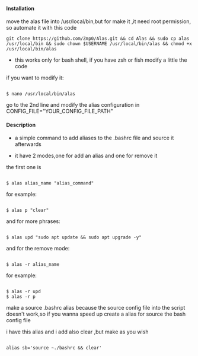 #### Installation

move the alas file into /usr/local/bin,but for make it ,it need root permission, so automate it with this code

```
git clone https://github.com/Zmp0/Alas.git && cd Alas && sudo cp alas /usr/local/bin && sudo chown $USERNAME /usr/local/bin/alas && chmod +x /usr/local/bin/alas
```

- this works only for bash shell, if you have zsh or fish modify a little the code 

if you want to modify it:

```

$ nano /usr/local/bin/alas

```

go to the 2nd line and modify the alias configuration in CONFIG_FILE="YOUR_CONFIG_FILE_PATH"


#### Description

- a simple command to add aliases to the .bashrc file and source it afterwards

- it have 2 modes,one for add an alias and one for remove it


the first one is 

```

$ alas alias_name "alias_command"

```

for example:

```

$ alas p "clear"

```

and for more phrases:

```

$ alas upd "sudo apt update && sudo apt upgrade -y"

```

and for the remove mode:

```

$ alas -r alias_name

```

for example: 

```

$ alas -r upd 
$ alas -r p

```

make a source .bashrc alias because the source config file into the script doesn't work,so if you wanna speed up create a alias for source the bash config file

i have this alias and i add also clear ,but make as you wish 

```

alias sb='source ~./bashrc && clear'

```
